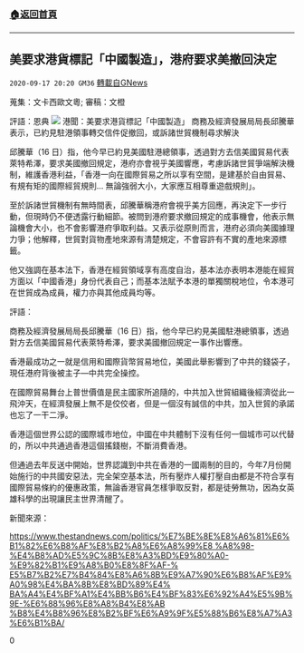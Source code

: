 ###  [:house:返回首頁](https://github.com/ourhimalayas/txt)
---

## 美要求港貨標記「中國製造」，港府要求美撤回決定
`2020-09-17 20:20 GM36` [轉載自GNews](https://gnews.org/zh-hant/364656/)

蒐集：文卡西歐文粵; 審稿：文橙

評語：恩典
![](https://s3.amazonaws.com/gnews-media-offload/wp-content/uploads/2020/09/17201936/918_3.jpg)
港聞：美要求港貨標記「中國製造」 商務及經濟發展局局長邱騰華表示，已約見駐港領事轉交信件促撤回，或訴諸世貿機制尋求解決

邱騰華（16 日）指，他今早已約見美國駐港總領事，透過對方去信美國貿易代表萊特希澤，要求美國撤回規定，港府亦會視乎美國響應，考慮訴諸世貿爭端解決機制，維護香港利益，「香港一向在國際貿易之所以享有空間，是建基於自由貿易、有規有矩的國際經貿規則… 無論強弱大小，大家應互相尊重遊戲規則」。

至於訴諸世貿機制有無時間表，邱騰華稱港府會視乎美方回應，再決定下一步行動，但現時仍不便透露行動細節。被問到港府要求撤回規定的成事機會，他表示無論機會大小，也不會影響港府爭取利益。又表示從原則而言，港府必須向美國據理力爭；他解釋，世貿對貨物產地來源有清楚規定，不會容許有不實的產地來源標籤。

他又強調在基本法下，香港在經貿領域享有高度自治，基本法亦表明本港能在經貿方面以「中國香港」身份代表自己；而基本法賦予本港的單獨關稅地位，令本港可在世貿成為成員，權力亦與其他成員均等。

評語：

商務及經濟發展局局長邱騰華（16 日）指，他今早已約見美國駐港總領事，透過對方去信美國貿易代表萊特希澤，要求美國撤回規定一事作出響應。

香港最成功之一就是信用和國際貨幣貿易地位，美國此舉影響到了中共的錢袋子，現任港府背後被主子—中共完全操控。

在國際貿易舞台上普世價值是民主國家所追隨的，中共加入世貿組織後經濟從此一飛沖天，在經濟發展上無不是佼佼者，但是一個沒有誠信的中共，加入世貿的承諾也忘了一干二淨。

香港這個世界公認的國際城市地位，中國在中共體制下沒有任何一個城市可以代替的，所以中共通過香港這個搖錢樹，不斷消費香港。

但通過去年反送中開始，世界認識到中共在香港的一國兩制的目的，今年7月份開始施行的中共國安惡法，完全架空基本法，所有壓炸人權打壓自由都是不符合享有國際貿易條約的優惠政策，無論香港官員怎樣爭取反對，都是徒勞無功，因為女英雄科學的出現讓民主世界清醒了。

新聞來源：

[https://www.thestandnews.com/politics/%E7%BE%8E%E8%A6%81%E6%B1%82%E6%B8%AF%E8%B2%A8%E6%A8%99%E8 %A8%98-%E4%B8%AD%E5%9C%8B%E8%A3%BD%E9%80%A0-%E9%82%B1%E9%A8%B0%E8%8F%AF-% E5%B7%B2%E7%B4%84%E8%A6%8B%E9%A7%90%E6%B8%AF%E9%A0%98%E4%BA%8B%E8%BD%89%E4% BA%A4%E4%BF%A1%E4%BB%B6%E4%BF%83%E6%92%A4%E5%9B%9E-%E6%88%96%E8%A8%B4%E8%AB %B8%E4%B8%96%E8%B2%BF%E6%A9%9F%E5%88%B6%E8%A7%A3%E6%B1%BA/](https://www.thestandnews.com/politics/%E7%BE%8E%E8%A6%81%E6%B1%82%E6%B8%AF%E8%B2%A8%E6%A8%99%E8%A8%98-%E4%B8%AD%E5%9C%8B%E8%A3%BD%E9%80%A0-%E9%82%B1%E9%A8%B0%E8%8F%AF-%E5%B7%B2%E7%B4%84%E8%A6%8B%E9%A7%90%E6%B8%AF%E9%A0%98%E4%BA%8B%E8%BD%89%E4%BA%A4%E4%BF%A1%E4%BB%B6%E4%BF%83%E6%92%A4%E5%9B%9E-%E6%88%96%E8%A8%B4%E8%AB%B8%E4%B8%96%E8%B2%BF%E6%A9%9F%E5%88%B6%E8%A7%A3%E6%B1%BA/)

0
